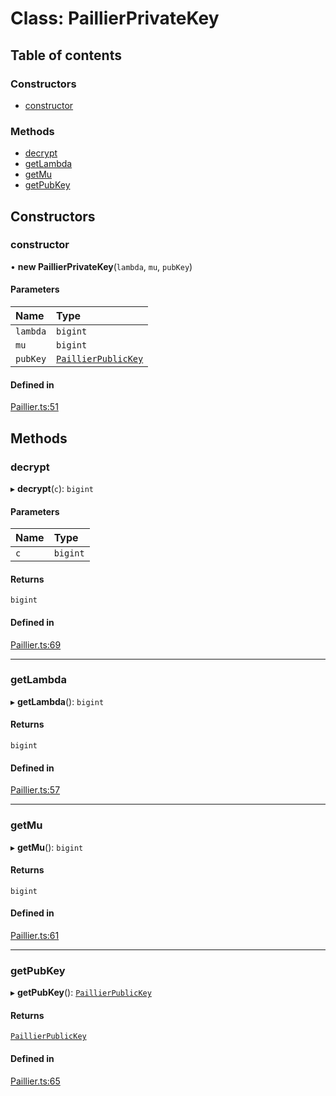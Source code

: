# Class: PaillierPrivateKey

## Table of contents

### Constructors

- [constructor](PaillierPrivateKey.md#constructor)

### Methods

- [decrypt](PaillierPrivateKey.md#decrypt)
- [getLambda](PaillierPrivateKey.md#getlambda)
- [getMu](PaillierPrivateKey.md#getmu)
- [getPubKey](PaillierPrivateKey.md#getpubkey)

## Constructors

### constructor

• **new PaillierPrivateKey**(`lambda`, `mu`, `pubKey`)

#### Parameters

| Name | Type |
| :------ | :------ |
| `lambda` | `bigint` |
| `mu` | `bigint` |
| `pubKey` | [`PaillierPublicKey`](PaillierPublicKey.md) |

#### Defined in

[Paillier.ts:51](https://github.com/oscar08850/mod/blob/f6a1753/src/ts/Paillier.ts#L51)

## Methods

### decrypt

▸ **decrypt**(`c`): `bigint`

#### Parameters

| Name | Type |
| :------ | :------ |
| `c` | `bigint` |

#### Returns

`bigint`

#### Defined in

[Paillier.ts:69](https://github.com/oscar08850/mod/blob/f6a1753/src/ts/Paillier.ts#L69)

___

### getLambda

▸ **getLambda**(): `bigint`

#### Returns

`bigint`

#### Defined in

[Paillier.ts:57](https://github.com/oscar08850/mod/blob/f6a1753/src/ts/Paillier.ts#L57)

___

### getMu

▸ **getMu**(): `bigint`

#### Returns

`bigint`

#### Defined in

[Paillier.ts:61](https://github.com/oscar08850/mod/blob/f6a1753/src/ts/Paillier.ts#L61)

___

### getPubKey

▸ **getPubKey**(): [`PaillierPublicKey`](PaillierPublicKey.md)

#### Returns

[`PaillierPublicKey`](PaillierPublicKey.md)

#### Defined in

[Paillier.ts:65](https://github.com/oscar08850/mod/blob/f6a1753/src/ts/Paillier.ts#L65)
